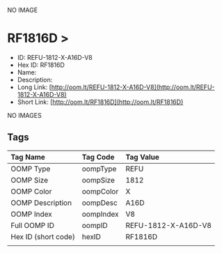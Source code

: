 


  
NO IMAGE  
# RF1816D > 

- ID: REFU-1812-X-A16D-V8
- Hex ID: RF1816D
- Name: 
- Description: 
- Long Link: [http://oom.lt/REFU-1812-X-A16D-V8](http://oom.lt/REFU-1812-X-A16D-V8)
- Short Link: [http://oom.lt/RF1816D](http://oom.lt/RF1816D)
  
NO IMAGES  
## Tags
  

|Tag Name|Tag Code|Tag Value|
| :--- | :--- | :--- |
|OOMP Type|oompType|REFU|
|OOMP Size|oompSize|1812|
|OOMP Color|oompColor|X|
|OOMP Description|oompDesc|A16D|
|OOMP Index|oompIndex|V8|
|Full OOMP ID|oompID|REFU-1812-X-A16D-V8|
|Hex ID (short code)|hexID|RF1816D|
||||
